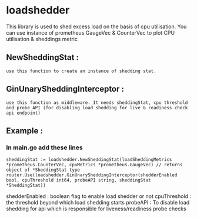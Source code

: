 # loadshedder

 This library is used to shed excess load on the basis of cpu utilisation. You can use instance of prometheus GaugeVec & CounterVec to plot CPU utilisation & sheddings metric

## NewSheddingStat : 
    use this function to create an instance of shedding stat.

 

## GinUnarySheddingInterceptor : 
    use this function as middleware. It needs sheddingStat, cpu threshold and probe API (for disabling load shedding for live & readiness check api endpoint)


##    Example :
### In main.go add these lines 


    sheddingStat := loadshedder.NewSheddingStat(loadSheddingMetrics *prometheus.CounterVec, cpuMetrics *prometheus.GaugeVec) // returns object of *SheddingStat type
    router.Use(loadshedder.GinUnarySheddingInterceptor(shedderEnabled bool, cpuThreshold int64, probeAPI string, sheddingStat *SheddingStat))

    
shedderEnabled : boolean flag to enable load shedder or not
cpuThreshold : the threshold beyond which load shedding starts
probeAPI : To disable load shedding for api which is responsible for liveness/readiness probe checks 


    
